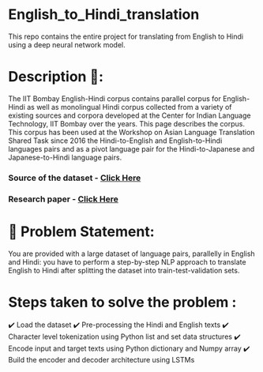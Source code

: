 # English_to_Hindi_translation
This repo contains the entire project for translating from English to Hindi using a deep neural network model.

# Description 🧾:

The IIT Bombay English-Hindi corpus contains parallel corpus for English-Hindi as well as monolingual Hindi corpus collected from a variety of existing sources and corpora developed at the Center for Indian Language Technology, IIT Bombay over the years. This page describes the corpus. This corpus has been used at the Workshop on Asian Language Translation Shared Task since 2016 the Hindi-to-English and English-to-Hindi languages pairs and as a pivot language pair for the Hindi-to-Japanese and Japanese-to-Hindi language pairs.

### Source of the dataset - [Click Here](https://www.cfilt.iitb.ac.in/iitb_parallel/)
### Research paper - [Click Here](https://arxiv.org/pdf/1710.02855.pdf)
# 🧭 Problem Statement:

You are provided with a large dataset of language pairs, parallelly in English and Hindi: you have to perform a step-by-step NLP approach to translate English to Hindi after splitting the dataset into train-test-validation sets.

# Steps taken to solve the problem :

✔️ Load the dataset
✔️ Pre-processing the Hindi and English texts
✔️ Character level tokenization using Python list and set data structures
✔️ Encode input and target texts using Python dictionary and Numpy array
✔️ Build the encoder and decoder architecture using LSTMs
